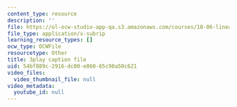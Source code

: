 ```yaml
---
content_type: resource
description: ''
file: https://ol-ocw-studio-app-qa.s3.amazonaws.com/courses/18-06-linear-algebra-spring-2010/54bf889c2916dc00e06065c90a50c621_UCc9q_cAhho.srt
file_type: application/x-subrip
learning_resource_types: []
ocw_type: OCWFile
resourcetype: Other
title: 3play caption file
uid: 54bf889c-2916-dc00-e060-65c90a50c621
video_files:
  video_thumbnail_file: null
video_metadata:
  youtube_id: null
---
```

